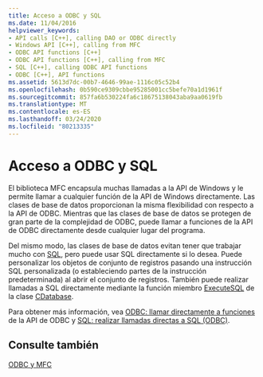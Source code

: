 ```yaml
---
title: Acceso a ODBC y SQL
ms.date: 11/04/2016
helpviewer_keywords:
- API calls [C++], calling DAO or ODBC directly
- Windows API [C++], calling from MFC
- ODBC API functions [C++]
- ODBC API functions [C++], calling from MFC
- SQL [C++], calling ODBC API functions
- ODBC [C++], API functions
ms.assetid: 5613d7dc-00b7-4646-99ae-1116c05c52b4
ms.openlocfilehash: 0b590ce9309cbbe95285001cc5befe70a1d1961f
ms.sourcegitcommit: 857fa6b530224fa6c18675138043aba9aa0619fb
ms.translationtype: MT
ms.contentlocale: es-ES
ms.lasthandoff: 03/24/2020
ms.locfileid: "80213335"
---
```

# <a name="access-to-odbc-and-sql"></a>Acceso a ODBC y SQL

El biblioteca MFC encapsula muchas llamadas a la API de Windows y le permite llamar a cualquier función de la API de Windows directamente. Las clases de base de datos proporcionan la misma flexibilidad con respecto a la API de ODBC. Mientras que las clases de base de datos se protegen de gran parte de la complejidad de ODBC, puede llamar a funciones de la API de ODBC directamente desde cualquier lugar del programa.

Del mismo modo, las clases de base de datos evitan tener que trabajar mucho con [SQL](../../data/odbc/sql.md), pero puede usar SQL directamente si lo desea. Puede personalizar los objetos de conjunto de registros pasando una instrucción SQL personalizada (o estableciendo partes de la instrucción predeterminada) al abrir el conjunto de registros. También puede realizar llamadas a SQL directamente mediante la función miembro [ExecuteSQL](../../mfc/reference/cdatabase-class.md#executesql) de la clase [CDatabase](../../mfc/reference/cdatabase-class.md).

Para obtener más información, vea [ODBC: llamar directamente a funciones](../../data/odbc/odbc-calling-odbc-api-functions-directly.md) de la API de ODBC y [SQL: realizar llamadas directas a SQL (ODBC)](../../data/odbc/sql-making-direct-sql-calls-odbc.md).

## <a name="see-also"></a>Consulte también

[ODBC y MFC](../../data/odbc/odbc-and-mfc.md)
